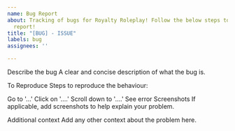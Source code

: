 ```yaml
---
name: Bug Report
about: Tracking of bugs for Royalty Roleplay! Follow the below steps to submit a bug
  report!
title: "[BUG] - ISSUE"
labels: bug
assignees: ''

---
```


Describe the bug A clear and concise description of what the bug is.

To Reproduce Steps to reproduce the behaviour:

Go to '...'
Click on '....'
Scroll down to '....'
See error
Screenshots If applicable, add screenshots to help explain your problem.

Additional context Add any other context about the problem here.
